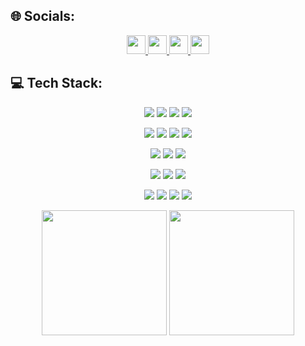 <!--
**leekunhan/leekunhan** is a ✨ _special_ ✨ repository because its `README.md` (this file) appears on your GitHub profile.

icon: https://github.com/alexandresanlim/Badges4-README.md-Profile
status: https://github.com/anuraghazra/github-readme-stats/tree/master
GPRM : https://gprm.itsvg.in
-->

## 🌐 Socials:

<p align="center">
  <a href="https://www.nvidia.com/zh-tw/">
    <img height="30" src="https://img.shields.io/badge/nVIDIA-%2376B900.svg?style=for-the-badge&logo=nVIDIA&logoColor=white"/>
  </a>
  <a href="https://www.linkedin.com/in/kunhanl0511">
    <img height="30" src="https://img.shields.io/badge/LinkedIn-0077B5?style=for-the-badge&logo=linkedin&logoColor=white"/>
  </a>
  <a href="https://www.instagram.com/kunhanl_/">
    <img height="30" src="https://img.shields.io/badge/Instagram-E4405F?style=for-the-badge&logo=instagram&logoColor=white"/>
  </a>
  <a href="https://www.facebook.com/profile.php?id=100007442648020">
    <img height="30" src="https://img.shields.io/badge/Facebook-1877F2?style=for-the-badge&logo=facebook&logoColor=white"/>
  </a>
</p>

## 💻 Tech Stack:
<p align="center">
  <!-- Development Tools 開發工具 -->
  <img src="https://img.shields.io/badge/VSCode-0078D4?style=for-the-badge&logo=visual%20studio%20code&logoColor=white" >
  <img src="https://img.shields.io/badge/ChatGPT-74aa9c?style=for-the-badge&logo=openai&logoColor=white" />
  <img src="https://img.shields.io/badge/GitBook-7B36ED?style=for-the-badge&logo=gitbook&logoColor=white" />
  <img src="https://img.shields.io/badge/Markdown-000000?style=for-the-badge&logo=markdown&logoColor=white" />
</p>
  
<p align="center">
  <!-- Programming Languages 程式語言 -->
  <img src="https://img.shields.io/badge/C%2B%2B-00599C?style=for-the-badge&logo=c%2B%2B&logoColor=white" />
  <img src="https://img.shields.io/badge/Python-FFD43B?style=for-the-badge&logo=python&logoColor=blue" />
  <img src="https://img.shields.io/badge/HTML5-E34F26?style=for-the-badge&logo=html5&logoColor=white" />
  <img src="https://img.shields.io/badge/CSS3-1572B6?style=for-the-badge&logo=css3&logoColor=white" />
</p>
  
<p align="center">
  <!-- Frameworks & Technologies 框架與技術 -->
  <img src="https://img.shields.io/badge/Vue%20js-35495E?style=for-the-badge&logo=vuedotjs&logoColor=4FC08D" />
  <img src="https://img.shields.io/badge/fastapi-109989?style=for-the-badge&logo=FASTAPI&logoColor=white" />
  <img src="https://img.shields.io/badge/ROS-22314E?style=for-the-badge&logo=ROS&logoColor=white" />
</p>
  
<p align="center">
  <!-- Containers & Cloud Technologies 容器與雲端技術 -->
  <img src="https://img.shields.io/badge/Docker-2CA5E0?style=for-the-badge&logo=docker&logoColor=white" />
  <img src="https://img.shields.io/badge/kubernetes-326ce5.svg?&style=for-the-badge&logo=kubernetes&logoColor=white" />
  <img src="https://img.shields.io/badge/Helm-0F1689?style=for-the-badge&logo=Helm&labelColor=0F1689" />
</p>
  
<p align="center">
  <!-- Operating Systems 作業系統 -->
  <img src="https://img.shields.io/badge/Linux-FCC624?style=for-the-badge&logo=linux&logoColor=black" />
  <img src="https://img.shields.io/badge/Ubuntu-E95420?style=for-the-badge&logo=ubuntu&logoColor=white" />
  <img src="https://img.shields.io/badge/Windows_11-0078d4?style=for-the-badge&logo=windows-11&logoColor=white" />
  <img src="https://img.shields.io/badge/mac%20os-000000?style=for-the-badge&logo=apple&logoColor=white" />
</p>
<p align="center">
  <img height="200"  src="https://api.githubtrends.io/user/svg/leekunhan/langs?time_range=one_year&compact=True&theme=dark" />
  <img height="200"  src="https://github-readme-stats.vercel.app/api?username=leekunhan&theme=apprentice" />
</p>
